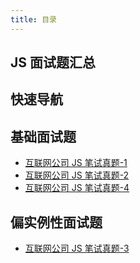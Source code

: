```yaml
---
title: 目录
---
```


## JS 面试题汇总

## 快速导航

<TOC />

## 基础面试题

- [互联网公司 JS 笔试真题-1](./company-face-1)
- [互联网公司 JS 笔试真题-2](./company-face-2)
- [互联网公司 JS 笔试真题-4](./company-face-4)

## 偏实例性面试题

- [互联网公司 JS 笔试真题-3](./company-face-3)

<footer-FooterLink :isShareLink="true" :isDaShang="true" />
